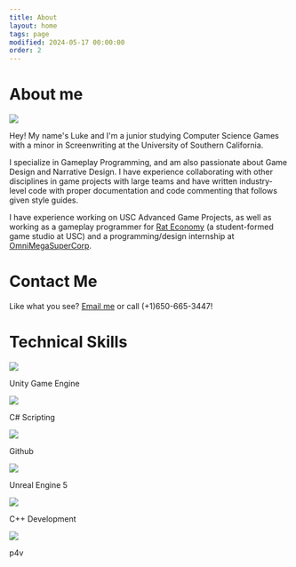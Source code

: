 ```yaml
---
title: About
layout: home
tags: page
modified: 2024-05-17 00:00:00
order: 2
---
```

<div class = "">
<h1 class="title mb-12">
About me
</h1>
<div class="md:flex gap-6">
    <div>
            <img class="rounded-2xl border border-gray-400 border-2 mb-12 smaller-image" src="/images/LukeProfile1.png">
    </div>
    <div class = "textspace">
        <p class="">
        Hey! My name's <span class="highlight">Luke</span> and I'm a junior studying <span class="highlight">Computer Science Games</span> with a     minor in  <span class="highlight">Screenwriting</span> at the <span class="highlight">University of Southern California</span>.
        </p>
        <p class="">
        I specialize in <span class="highlight">Gameplay Programming</span>, and am also passionate about <span class="highlight">Game Design</span> and <span class="highlight">Narrative Design</span>. I have experience collaborating with other disciplines in game projects with large teams and have written industry-level code with proper documentation and code commenting that follows given style guides.
        </p>
        <p class="">
        I have experience working on USC Advanced Game Projects, as well as working as a gameplay programmer for <a href = "https://rat-economy.com/" class = "highlight underline hover:text-red-800">Rat Economy</a> (a student-formed game studio at USC) and a programming/design internship at <a href = "https://omnimegasupercorp.com/" class = "highlight underline hover:text-red-800">OmniMegaSuperCorp</a>.
        </p>
    </div>
</div>

<div class = "">
    <h1 class = "title"> Contact Me </h1>
    Like what you see? <a href="mailto:luke.william.andersen@gmail.com" class="highlight underline">Email me</a> or call (+1)650-665-3447!
</div>

<div class = "mt-12 bg-slate-50 rounded-2xl border border-gray-400 border-2 md:pb-8 ">
    <h1 class = "title text-center"> Technical Skills </h1>
    <div class="flex grid grid-cols-2 md:grid-cols-3 gap-8 justify-evenly mb-8 md:mb-0">
    <div class=""><img class="h-24 mx-auto" src="/images/unity-icon.png"> <p class="text-sm text-center mt-2"> Unity Game Engine </p> </div>
    <div class=""><img class="h-24 mx-auto" src="/images/c-sharp-icon.png"> <p class="text-sm text-center mt-2"> C# Scripting</p> </div>
    <div class=""><img class="h-24 mx-auto" src="/images/github-icon.svg"> <p class="text-sm text-center mt-2"> Github</p> </div>
    <div class=""><img class="h-24 mx-auto" src="/images/ue5.png"> <p class="text-sm text-center mt-2"> Unreal Engine 5</p> </div>
    <div class=""><img class="h-24 mx-auto" src="/images/c++-icon.png"> <p class="text-sm text-center mt-2"> C++ Development</p> </div>
    <div class=""><img class="h-24 mx-auto" src="/images/p4v_icon.png"> <p class="text-sm text-center mt-2"> p4v</p> </div>
</div>
</div>
</div>
</div>

